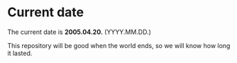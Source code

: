 # Current date

The current date is **2005.04.20.** (YYYY.MM.DD.)

This repository will be good when the world ends, so we will know how long it lasted.